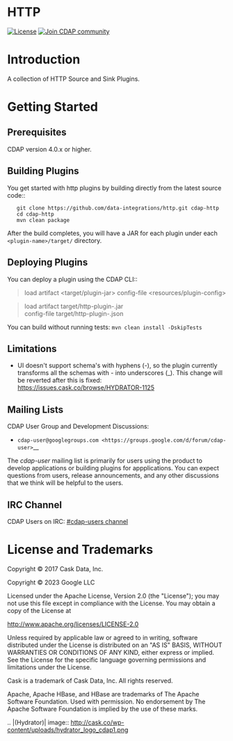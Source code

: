# HTTP

[![License](https://img.shields.io/badge/License-Apache%202.0-blue.svg)](https://opensource.org/licenses/Apache-2.0)
[![Join CDAP community](https://upload.wikimedia.org/wikipedia/commons/thumb/d/dc/Libera_Chat_Logo.svg/64px-Libera_Chat_Logo.svg.png)](https://web.libera.chat/#cdap-users)

Introduction
============
A collection of HTTP Source and Sink Plugins.

Getting Started
===============

Prerequisites
--------------
CDAP version 4.0.x or higher.

Building Plugins
----------------
You get started with http plugins by building directly from the latest source code::

```
   git clone https://github.com/data-integrations/http.git cdap-http
   cd cdap-http
   mvn clean package
```

After the build completes, you will have a JAR for each plugin under each
``<plugin-name>/target/`` directory.

Deploying Plugins
-----------------
You can deploy a plugin using the CDAP CLI::

  > load artifact <target/plugin-jar> config-file <resources/plugin-config>

  > load artifact target/http-plugin-<version>.jar \
         config-file target/http-plugin-<version>.json

You can build without running tests: ``mvn clean install -DskipTests``

Limitations
-----------
- UI doesn't support schema's with hyphens (-), so the plugin currently transforms all the schemas with - into underscores (_). This change will be reverted after this is fixed: https://issues.cask.co/browse/HYDRATOR-1125

Mailing Lists
-------------
CDAP User Group and Development Discussions:

- `cdap-user@googlegroups.com <https://groups.google.com/d/forum/cdap-user>`__

The *cdap-user* mailing list is primarily for users using the product to develop
applications or building plugins for appplications. You can expect questions from
users, release announcements, and any other discussions that we think will be helpful
to the users.

IRC Channel
-----------
CDAP Users on IRC: [#cdap-users channel](https://web.libera.chat/#cdap-users)

License and Trademarks
======================

Copyright © 2017 Cask Data, Inc.

Copyright © 2023 Google LLC

Licensed under the Apache License, Version 2.0 (the "License"); you may not use this file except
in compliance with the License. You may obtain a copy of the License at

http://www.apache.org/licenses/LICENSE-2.0

Unless required by applicable law or agreed to in writing, software distributed under the
License is distributed on an "AS IS" BASIS, WITHOUT WARRANTIES OR CONDITIONS OF ANY KIND,
either express or implied. See the License for the specific language governing permissions
and limitations under the License.

Cask is a trademark of Cask Data, Inc. All rights reserved.

Apache, Apache HBase, and HBase are trademarks of The Apache Software Foundation. Used with
permission. No endorsement by The Apache Software Foundation is implied by the use of these marks.

.. |(Hydrator)| image:: http://cask.co/wp-content/uploads/hydrator_logo_cdap1.png
